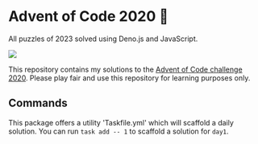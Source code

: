 # Advent of Code 2020 🎄
All puzzles of 2023 solved using Deno.js and JavaScript. 

<img src="https://repository-images.githubusercontent.com/112706767/160be980-3b1a-11eb-9dbe-439a40adfa99" />

This repository contains my solutions to the [Advent of Code challenge 2020](https://adventofcode.com/2020).
Please play fair and use this repository for learning purposes only.

## Commands

This package offers a utility 'Taskfile.yml' which will scaffold a daily solution. 
You can run `task add -- 1` to scaffold a solution for `day1`.
